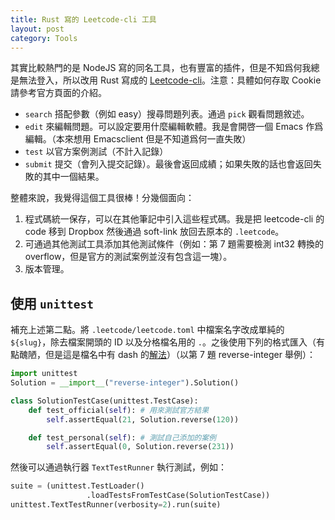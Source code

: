 ```yaml
---
title: Rust 寫的 Leetcode-cli 工具
layout: post
category: Tools
---
```


其實比較熱門的是 NodeJS 寫的同名工具，也有豐富的插件，但是不知爲何我總是無法登入，所以改用 Rust 寫成的 [Leetcode-cli](https://github.com/clearloop/leetcode-cli)。注意：具體如何存取 Cookie 請參考官方頁面的介紹。

- `search` 搭配參數（例如 easy）搜尋問題列表。通過 `pick` 觀看問題敘述。
- `edit` 來編輯問題。可以設定要用什麼編輯軟體。我是會開啓一個 Emacs 作爲編輯。（本來想用 Emacsclient 但是不知道爲何一直失敗）
- `test` 以官方案例測試（不計入記錄）
- `submit` 提交（會列入提交記錄）。最後會返回成績；如果失敗的話也會返回失敗的其中一個結果。

整體來說，我覺得這個工具很棒！分幾個面向：

1. 程式碼統一保存，可以在其他筆記中引入這些程式碼。我是把 leetcode-cli 的 code 移到 Dropbox 然後通過 soft-link 放回去原本的 `.leetcode`。
2. 可通過其他測試工具添加其他測試條件（例如：第 7 題需要檢測 int32 轉換的 overflow，但是官方的測試案例並沒有包含這一塊）。
3. 版本管理。

## 使用 `unittest`

補充上述第二點。將 `.leetcode/leetcode.toml` 中檔案名字改成單純的 `${slug}`，除去檔案開頭的 ID 以及分格檔名用的 `.`。之後使用下列的格式匯入（有點醜陋，但是這是檔名中有 dash 的[解法](https://stackoverflow.com/questions/761519/is-it-ok-to-use-dashes-in-python-files-when-trying-to-import-them)）（以第 7 題 reverse-integer 舉例）：

```python
import unittest
Solution = __import__("reverse-integer").Solution()

class SolutionTestCase(unittest.TestCase):
    def test_official(self): # 用來測試官方結果
        self.assertEqual(21, Solution.reverse(120))

    def test_personal(self): # 測試自己添加的案例
        self.assertEqual(0, Solution.reverse(231))
```

然後可以通過執行器 `TextTestRunner` 執行測試，例如：

```python
suite = (unittest.TestLoader()
                 .loadTestsFromTestCase(SolutionTestCase))
unittest.TextTestRunner(verbosity=2).run(suite)
```
